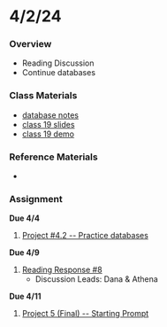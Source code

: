 # 4/2/24
### Overview  
* Reading Discussion
* Continue databases

### Class Materials
* [database notes](../notes/databases.md)
* [class 19 slides](https://docs.google.com/presentation/d/1QxCtZAvHh5VpXKMlvmjz-wteCCgH-jvKj0cycp3bKBg/edit?usp=sharing)
* [class 19 demo](../demos/class19-demo)

### Reference Materials
*

### Assignment

**Due 4/4**
1. [Project #4.2 -- Practice databases](https://github.com/samheckle/networked-media-sp-24/blob/main/assignments/projects.md#due-44-42-database-practice)

**Due 4/9**
1. [Reading Response #8](https://github.com/samheckle/networked-media-sp-24/blob/main/assignments/readings.md#reading-response-7)
    * Discussion Leads: Dana & Athena

**Due 4/11**
1. [Project 5 (Final) -- Starting Prompt](https://github.com/samheckle/networked-media-sp-24/blob/main/assignments/projects.md#due-411)
